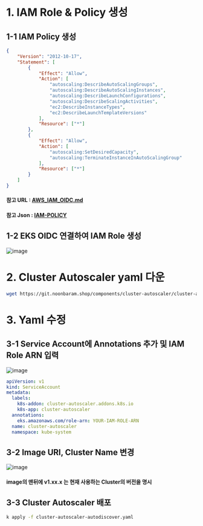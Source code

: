 # 1. IAM Role & Policy 생성
## 1-1 IAM Policy 생성
```json
{
    "Version": "2012-10-17",
    "Statement": [
        {
            "Effect": "Allow",
            "Action": [
                "autoscaling:DescribeAutoScalingGroups",
                "autoscaling:DescribeAutoScalingInstances",
                "autoscaling:DescribeLaunchConfigurations",
                "autoscaling:DescribeScalingActivities",
                "ec2:DescribeInstanceTypes",
                "ec2:DescribeLaunchTemplateVersions"
            ],
            "Resource": ["*"]
        },
        {
            "Effect": "Allow",
            "Action": [
                "autoscaling:SetDesiredCapacity",
                "autoscaling:TerminateInstanceInAutoScalingGroup"
            ],
            "Resource": ["*"]
        }
    ]
}
```
#### 참고 URL : [AWS_IAM_OIDC.md](https://github.com/kubernetes/autoscaler/blob/master/cluster-autoscaler/cloudprovider/aws/CA_with_AWS_IAM_OIDC.md)
#### 참고 Json : [IAM-POLICY](https://raw.githubusercontent.com/NoonBaRam/noonbaram.github.io/refs/heads/main/components/cluster-autoscaler/iam-policy.json)

## 1-2 EKS OIDC 연결하여 IAM Role 생성
![image](https://github.com/user-attachments/assets/6770e4d1-05a8-42fd-bde5-b0715ff6ab6c)  

# 2. Cluster Autoscaler yaml 다운  
```bash
wget https://git.noonbaram.shop/components/cluster-autoscaler/cluster-autoscaler.yaml
```

# 3. Yaml 수정

## 3-1 Service Account에 Annotations 추가 및 IAM Role ARN 입력  
![image](https://github.com/user-attachments/assets/12a4debb-cba9-4b2f-8f4a-7700df4e7f8a)  
```yaml
apiVersion: v1
kind: ServiceAccount
metadata:
  labels:
    k8s-addon: cluster-autoscaler.addons.k8s.io
    k8s-app: cluster-autoscaler
  annotations:
    eks.amazonaws.com/role-arn: YOUR-IAM-ROLE-ARN
  name: cluster-autoscaler
  namespace: kube-system
```
## 3-2 Image URI, Cluster Name 변경
![image](https://github.com/user-attachments/assets/e0526fb8-07c9-4ac2-83e3-f187e9551886)  

#### image의 맨뒤에 v1.xx.x 는 현재 사용하는 Cluster의 버전을 명시

## 3-3 Cluster Autoscaler 배포
```bash
k apply -f cluster-autoscaler-autodiscover.yaml
```
